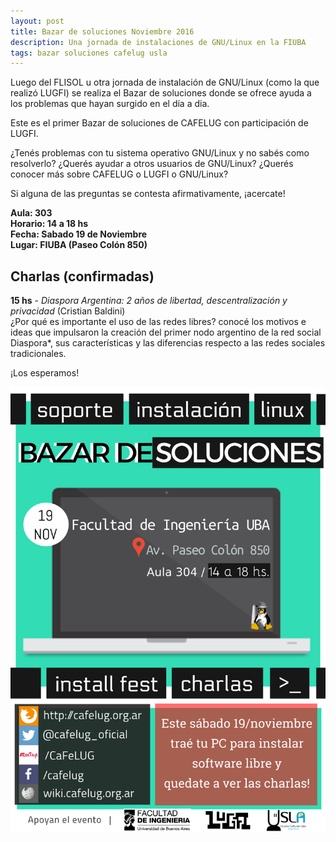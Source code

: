 ```yaml
---
layout: post
title: Bazar de soluciones Noviembre 2016
description: Una jornada de instalaciones de GNU/Linux en la FIUBA
tags: bazar soluciones cafelug usla
---
```


Luego del FLISOL u otra jornada de instalación de GNU/Linux (como la que
realizó LUGFI) se realiza el Bazar de soluciones donde se ofrece ayuda a los
problemas que hayan surgido en el día a dia.

Este es el primer Bazar de soluciones de CAFELUG con participación de LUGFI.

¿Tenés problemas con tu sistema operativo GNU/Linux y no sabés como resolverlo?
¿Querés ayudar a otros usuarios de GNU/Linux?
¿Querés conocer más sobre CAFELUG o LUGFI o GNU/Linux?

Si alguna de las preguntas se contesta afirmativamente, ¡acercate!

**Aula: 303**  
**Horario: 14 a 18 hs**  
**Fecha: Sabado 19 de Noviembre**  
**Lugar: FIUBA (Paseo Colón 850)**

## Charlas (confirmadas)
**15 hs** - *Diaspora Argentina: 2 años de libertad, descentralización y
privacidad* (Cristian Baldini)  
¿Por qué es importante el uso de las redes libres? conocé los motivos e ideas que impulsaron la creación del primer nodo argentino de la red social Diaspora*, sus características y las diferencias respecto a las redes sociales tradicionales.

¡Los esperamos!

![Flyer](/images/eventos/bazar-noviembre-2016.png)
